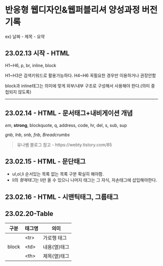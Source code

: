 <h1>반응형 웹디자인&웹퍼블리셔 양성과정 버전기록</h1>
<p>ex) 날짜 - 제목 - 요약</p>
<h2>23.02.13 시작 - HTML</h2>
<p>H1~H6, p, br, inline, block</p>
<p>H1~H3은 검색키워드로 활용가능하다. H4~H6 꼭필요한 경우만 이용하거나 권장안함</p>
<p>block과 inline태그는 의미에 맞게 외부/내부 구조로 구성해서 사용해야 한다.(의미 중첩되지 않도록)</p>
<hr>
<h2>23.02.14 - HTML - 문서태그+내비게이션 개념</h2>
<p><em>em</em>, <strong>strong</strong>, blockquote, q, address, code, hr, del, s, sub, sup</p>
<p><em>gnb, lnb, snb, fnb, Breadcrumbs</em></p>
<blockquote cite="https://webty.tistory.com/85">유나쌤 블로그 참고 - https://webty.tistory.com/85</blockquote>
<h2>23.02.15 - HTML - 문단태그</h2>
<ul>
  <li>ul,ol,li 순서있는 목록 없는 목록 구분 확실히 해야함.</li>
  <li>li의 <em>형제태그</em>는 li만 올 수 있으니 나머지 태그는 그 자식, 자손태그에 삽입해야한다.</li>
</ul>
<div class="study">
  <h2>23.02.16 - HTML - 시맨틱태그, 그룹태그</h2>
  <dl>
    <dt></dt>
    <dd></dd>
  </dl>
</div>
<h2>23.02.20-Table</h2>
<table>
<thead>
<tr>
<th>구분</th>
<th>태그명</th>
<th>의미</th>
</tr>
</thead>
<tbody>
<tr>
<td rowspan="3">block</td>
<td>&lt;tr&gt;</td>
<td>가로행 태그</td>
</tr>
<tr>
<td>&lt;td&gt;</td>
<td>내용(열)태그</td>
</tr>
<tr>
<td>&lt;th&gt;</td>
<td>제목(열)태그</td>
</tbody>
</table>
